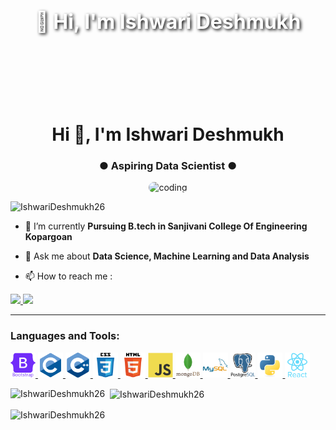 <!-- Background Image Section -->
<div style="background: url('https://i.pinimg.com/736x/06/6c/05/066c05cb620da63869c5d5a4b1e6f7cb.jpg') center/cover no-repeat; height: 250px; display: flex; align-items: center; justify-content: center; color: white; font-size: 32px; font-weight: bold; text-shadow: 2px 2px 5px black; border-radius: 10px; margin-bottom: 20px;">
  👋 Hi, I'm Ishwari Deshmukh
</div>

<h1 align="center">Hi 👋, I'm Ishwari Deshmukh</h1>
<h3 align="center"> ● Aspiring Data Scientist ● </h3>

<div align="center">
  <img alt="coding" width="400" src="https://camo.githubusercontent.com/3e38d30f04e42688871c3de0a94852b9ec3c3b767e3ec2f9740fb144e462c47f/68747470733a2f2f63646e2e6472696262626c652e636f6d2f75736572732f323730343431342f73637265656e73686f74732f373436363930332f6d656469612f62303861623537363331366264343538326665663138396634373163643965352e676966" style="border-radius: 10px;">
</div>

<p align="left"> 
  <img src="https://komarev.com/ghpvc/?username=IshwariDeshmukh26&label=Profile%20views&color=0e75b6&style=flat" alt="IshwariDeshmukh26" /> 
</p>

- 🔭 I’m currently **Pursuing B.tech in Sanjivani College Of Engineering Kopargoan**

- 💬 Ask me about **Data Science, Machine Learning and Data Analysis**

- 📫 How to reach me :  
<a href="https://www.linkedin.com/in/ishwari-deshmukh-39108726a" target="_blank">
  <img src="https://img.shields.io/badge/LinkedIn-0077B5?style=for-the-badge&logo=linkedin&logoColor=white" />
</a>
<a href="mailto:ishwarideshmukh1743@gmail.com">
  <img src="https://img.shields.io/badge/Email-D14836?style=for-the-badge&logo=gmail&logoColor=white" />
</a>

---

<h3 align="left">Languages and Tools:</h3>

<p align="left">
  <a href="https://getbootstrap.com" target="_blank" rel="noreferrer">
    <img src="https://raw.githubusercontent.com/devicons/devicon/master/icons/bootstrap/bootstrap-plain-wordmark.svg" alt="bootstrap" width="40" height="40"/>
  </a>
  <a href="https://www.cprogramming.com/" target="_blank" rel="noreferrer">
    <img src="https://raw.githubusercontent.com/devicons/devicon/master/icons/c/c-original.svg" alt="c" width="40" height="40"/>
  </a>
  <a href="https://www.w3schools.com/cpp/" target="_blank" rel="noreferrer">
    <img src="https://raw.githubusercontent.com/devicons/devicon/master/icons/cplusplus/cplusplus-original.svg" alt="cplusplus" width="40" height="40"/>
  </a>
  <a href="https://www.w3schools.com/css/" target="_blank" rel="noreferrer">
    <img src="https://raw.githubusercontent.com/devicons/devicon/master/icons/css3/css3-original-wordmark.svg" alt="css3" width="40" height="40"/>
  </a>
  <a href="https://www.w3.org/html/" target="_blank" rel="noreferrer">
    <img src="https://raw.githubusercontent.com/devicons/devicon/master/icons/html5/html5-original-wordmark.svg" alt="html5" width="40" height="40"/>
  </a>
  <a href="https://developer.mozilla.org/en-US/docs/Web/JavaScript" target="_blank" rel="noreferrer">
    <img src="https://raw.githubusercontent.com/devicons/devicon/master/icons/javascript/javascript-original.svg" alt="javascript" width="40" height="40"/>
  </a>
  <a href="https://www.mongodb.com/" target="_blank" rel="noreferrer">
    <img src="https://raw.githubusercontent.com/devicons/devicon/master/icons/mongodb/mongodb-original-wordmark.svg" alt="mongodb" width="40" height="40"/>
  </a>
  <a href="https://www.mysql.com/" target="_blank" rel="noreferrer">
    <img src="https://raw.githubusercontent.com/devicons/devicon/master/icons/mysql/mysql-original-wordmark.svg" alt="mysql" width="40" height="40"/>
  </a>
  <a href="https://www.postgresql.org" target="_blank" rel="noreferrer">
    <img src="https://raw.githubusercontent.com/devicons/devicon/master/icons/postgresql/postgresql-original-wordmark.svg" alt="postgresql" width="40" height="40"/>
  </a>
  <a href="https://www.python.org" target="_blank" rel="noreferrer">
    <img src="https://raw.githubusercontent.com/devicons/devicon/master/icons/python/python-original.svg" alt="python" width="40" height="40"/>
  </a>
  <a href="https://reactjs.org/" target="_blank" rel="noreferrer">
    <img src="https://raw.githubusercontent.com/devicons/devicon/master/icons/react/react-original-wordmark.svg" alt="react" width="40" height="40"/>
  </a>
</p>

<p>
  <img align="left" src="https://github-readme-stats.vercel.app/api/top-langs?username=IshwariDeshmukh26&show_icons=true&locale=en&layout=compact" alt="IshwariDeshmukh26" />
</p>

<p>&nbsp;
  <img align="center" src="https://github-readme-stats.vercel.app/api?username=IshwariDeshmukh26&show_icons=true&locale=en" alt="IshwariDeshmukh26" />
</p>

<p>
  <img align="center" src="https://github-readme-streak-stats.herokuapp.com/?user=IshwariDeshmukh26&" alt="IshwariDeshmukh26" />
</p>
